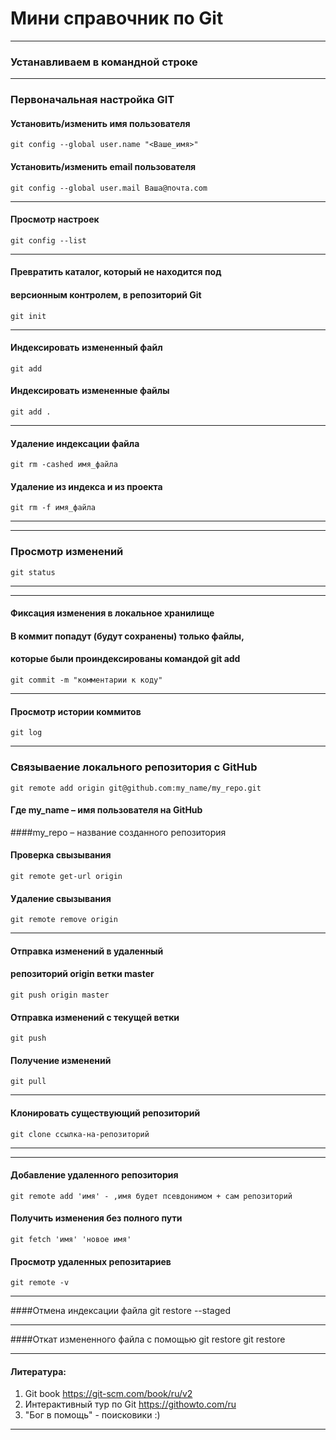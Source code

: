 # Мини справочник по Git
***
### Устанавливаем в командной строке
***
### **Первоначальная настройка GIT**
#### Установить/изменить имя пользователя
    git config --global user.name "<Ваше_имя>"
#### Установить/изменить email пользователя
    git config --global user.mail Ваша@почта.com

***
#### Просмотр настроек
    git config --list

***
#### Превратить каталог, который не находится под
#### версионным контролем, в репозиторий Git
    git init

***
#### Индексировать измененный файл
    git add
#### Индексировать измененные файлы
    git add .

***
#### Удаление индексации файла
    git rm -cashed имя_файла
#### Удаление из индекса и из проекта
    git rm -f имя_файла

***
***
### Просмотр изменений
    git status
***
***
#### Фиксация изменения в локальное хранилище
#### В коммит попадут (будут сохранены) только файлы, 
#### которые были проиндексированы командой git add
    git commit -m "комментарии к коду"
***
#### Просмотр истории коммитов
    git log

***
### Связываение локального репозитория с GitHub 
    git remote add origin git@github.com:my_name/my_repo.git
#### Где my_name – имя пользователя на GitHub 
####my_repo – название созданного репозитория
#### Проверка свызывания  
    git remote get-url origin 
#### Удаление свызывания  
    git remote remove origin

***
#### Отправка изменений в удаленный 
#### репозиторий origin ветки master
    git push origin master

#### Отправка изменений c текущей ветки
    git push
#### Получение изменений
    git pull
***
#### Клонировать существующий репозиторий
    git clone ссылка-на-репозиторий
***
***
#### Добавление удаленного репозитория
    git remote add 'имя' - ,имя будет псевдонимом + сам репозиторий
#### Получить изменения без полного пути 
    git fetch 'имя' 'новое имя'
#### Просмотр удаленных репозитариев
    git remote -v
***
####Отмена индексации файла
    git restore --staged <file>
***
####Откат измененного файла с помощью git restore
    git restore <file>
***

#### Литература:
1. Git book <https://git-scm.com/book/ru/v2>
2. Интерактивный тур по Git <https://githowto.com/ru>
3. "Бог в помощь" - поисковики :)

***
